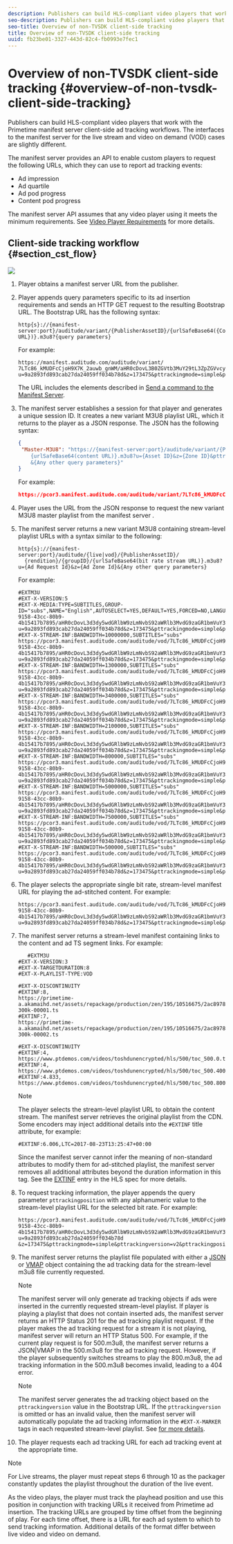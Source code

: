 ```yaml
---
description: Publishers can build HLS-compliant video players that work with the Primetime manifest server client-side ad tracking workflows. The interfaces to the manifest server for the live stream and video on demand (VOD) cases are slightly different.
seo-description: Publishers can build HLS-compliant video players that work with the Primetime manifest server client-side ad tracking workflows. The interfaces to the manifest server for the live stream and video on demand (VOD) cases are slightly different.
seo-title: Overview of non-TVSDK client-side tracking
title: Overview of non-TVSDK client-side tracking
uuid: fb23be01-3327-443d-82c4-fb0993e7fec1
---
```


# Overview of non-TVSDK client-side tracking {#overview-of-non-tvsdk-client-side-tracking}

Publishers can build HLS-compliant video players that work with the Primetime manifest server client-side ad tracking workflows. The interfaces to the manifest server for the live stream and video on demand (VOD) cases are slightly different.

The manifest server provides an API to enable custom players to request the following URLs, which they can use to report ad tracking events:

* Ad impression
* Ad quartile
* Ad pod progress
* Content pod progress

The manifest server API assumes that any video player using it meets the minimum requirements. See [Video Player Requirements](/help/primetime-ad-insertion/msapi-topics/ms-player-req.md) for more details.

## Client-side tracking workflow {#section_cst_flow}

![](assets/pt_ssai_notvsdk_csat_ai-workflow.png)

1. Player obtains a manifest server URL from the publisher.
1. Player appends query parameters specific to its ad insertion requirements and sends an HTTP GET request to the resulting Bootstrap URL. The Bootstrap URL has the following syntax:

   ```URL
   http{s}://{manifest-server:port}/auditude/variant/{PublisherAssetID}/{urlSafeBase64({Content URL})}.m3u8?{query parameters}
   ```

   For example:

   ```URL
   https://manifest.auditude.com/auditude/variant/
   7LTc86_kMUDFcCjoH9X7K_2auwb_gnWM/aHR0cDovL3B0ZGVtb3MuY29tL3ZpZGVvcy90b3NoZHVuZW5jcnlwdGVkL2hscy90ZXN0Mi5tM3U4.m3u8?
   u=9a2893fd893cab27da24059ff034b78d&z=173475&pttrackingmode=simple&pttrackingversion=v2&__sid__=docExample02
   ```

   The URL includes the elements described in [Send a command to the Manifest Server](/help/primetime-ad-insertion/msapi-topics/ms-getting-started/ms-sending-cmd.md).

1. The manifest server establishes a session for that player and generates a unique session ID. It creates a new variant M3U8 playlist URL, which it returns to the player as a JSON response. The JSON has the following syntax:

   ```JSON
   {
    "Master-M3U8": "https://{manifest-server:port}/auditude/variant/{PublisherAssetID}/{SessionID}/
       {urlSafeBase64(content URL)}.m3u8?u={Asset ID}&z={Zone ID}&pttrackingmode=simple&pttrackingversion=v2
       &{Any other query parameters}"
   }
   ```

   For example:

   ```JSON
   https://pcor3.manifest.auditude.com/auditude/variant/7LTc86_kMUDFcCjoH9X7K_2auwb_gnWM/f958bef8-9158-43cc-80b9-4b15417b7895/aHR0cDovL3B0ZGVtb3MuY29tL3ZpZGVvcy90b3NoZHVuZW5jcnlwdGVkL2hscy90ZXN0Mi5tM3U4.3u8?u=9a2893fd893cab27da24059ff034b78d&z=173475&pttrackingmode=simple&pttrackingversion=v2
   ```

1. Player uses the URL from the JSON response to request the new variant M3U8 master playlist from the manifest server .

1. The manifest server returns a new variant M3U8 containing stream-level playlist URLs with a syntax similar to the following:

   ```URL
   http{s}://{manifest-server:port}/auditude/{live|vod}/{PublisherAssetID}/
     {rendition}/{groupID}/{urlSafeBase64(bit rate stream URL)}.m3u8?u={Ad Request Id}&z={Ad Zone Id}&{Any other query parameters}
   ```

   For example:

   ```URL
   #EXTM3U
   #EXT-X-VERSION:5
   #EXT-X-MEDIA:TYPE=SUBTITLES,GROUP-ID="subs",NAME="English",AUTOSELECT=YES,DEFAULT=YES,FORCED=NO,LANGUAGE="eng",URI="https://pcor3.manifest.auditude.com/auditude/vod/7LTc86_kMUDFcCjoH9X7K_2auwb_gnWM/webvtt/f958bef8-9158-43cc-80b9-4b15417b7895/aHR0cDovL3d3dy5wdGRlbW9zLmNvbS92aWRlb3MvdG9zaGR1bmVuY3J5cHRlZC9obHMvd2VidnR0L1RPUy1lbjIubTN1OA.m3u8?u=9a2893fd893cab27da24059ff034b78d&z=173475&pttrackingmode=simple&pttrackingversion=v2"
   #EXT-X-STREAM-INF:BANDWIDTH=10000000,SUBTITLES="subs"
   https://pcor3.manifest.auditude.com/auditude/vod/7LTc86_kMUDFcCjoH9X7K_2auwb_gnWM/10000/f958bef8-9158-43cc-80b9-4b15417b7895/aHR0cDovL3d3dy5wdGRlbW9zLmNvbS92aWRlb3MvdG9zaGR1bmVuY3J5cHRlZC9obHMvMTAwMDAvdG9jXzEwMDAwLm0zdTg.m3u8?u=9a2893fd893cab27da24059ff034b78d&z=173475&pttrackingmode=simple&pttrackingversion=v2
   #EXT-X-STREAM-INF:BANDWIDTH=1300000,SUBTITLES="subs"
   https://pcor3.manifest.auditude.com/auditude/vod/7LTc86_kMUDFcCjoH9X7K_2auwb_gnWM/1300/f958bef8-9158-43cc-80b9-4b15417b7895/aHR0cDovL3d3dy5wdGRlbW9zLmNvbS92aWRlb3MvdG9zaGR1bmVuY3J5cHRlZC9obHMvMTMwMC90b2NfMTMwMC5tM3U4.m3u8?u=9a2893fd893cab27da24059ff034b78d&z=173475&pttrackingmode=simple&pttrackingversion=v2
   #EXT-X-STREAM-INF:BANDWIDTH=3400000,SUBTITLES="subs"
   https://pcor3.manifest.auditude.com/auditude/vod/7LTc86_kMUDFcCjoH9X7K_2auwb_gnWM/3400/f958bef8-9158-43cc-80b9-4b15417b7895/aHR0cDovL3d3dy5wdGRlbW9zLmNvbS92aWRlb3MvdG9zaGR1bmVuY3J5cHRlZC9obHMvMzQwMC90b2NfMzQwMC5tM3U4.m3u8?u=9a2893fd893cab27da24059ff034b78d&z=173475&pttrackingmode=simple&pttrackingversion=v2
   #EXT-X-STREAM-INF:BANDWIDTH=2100000,SUBTITLES="subs"
   https://pcor3.manifest.auditude.com/auditude/vod/7LTc86_kMUDFcCjoH9X7K_2auwb_gnWM/2100/f958bef8-9158-43cc-80b9-4b15417b7895/aHR0cDovL3d3dy5wdGRlbW9zLmNvbS92aWRlb3MvdG9zaGR1bmVuY3J5cHRlZC9obHMvMjEwMC90b2NfMjEwMC5tM3U4.m3u8?u=9a2893fd893cab27da24059ff034b78d&z=173475&pttrackingmode=simple&pttrackingversion=v2
   #EXT-X-STREAM-INF:BANDWIDTH=800000,SUBTITLES="subs"
   https://pcor3.manifest.auditude.com/auditude/vod/7LTc86_kMUDFcCjoH9X7K_2auwb_gnWM/800/f958bef8-9158-43cc-80b9-4b15417b7895/aHR0cDovL3d3dy5wdGRlbW9zLmNvbS92aWRlb3MvdG9zaGR1bmVuY3J5cHRlZC9obHMvODAwL3RvY184MDAubTN1OA.m3u8?u=9a2893fd893cab27da24059ff034b78d&z=173475&pttrackingmode=simple&pttrackingversion=v2
   #EXT-X-STREAM-INF:BANDWIDTH=5000000,SUBTITLES="subs"
   https://pcor3.manifest.auditude.com/auditude/vod/7LTc86_kMUDFcCjoH9X7K_2auwb_gnWM/5000/f958bef8-9158-43cc-80b9-4b15417b7895/aHR0cDovL3d3dy5wdGRlbW9zLmNvbS92aWRlb3MvdG9zaGR1bmVuY3J5cHRlZC9obHMvNTAwMC90b2NfNTAwMC5tM3U4.m3u8?u=9a2893fd893cab27da24059ff034b78d&z=173475&pttrackingmode=simple&pttrackingversion=v2
   #EXT-X-STREAM-INF:BANDWIDTH=7500000,SUBTITLES="subs"
   https://pcor3.manifest.auditude.com/auditude/vod/7LTc86_kMUDFcCjoH9X7K_2auwb_gnWM/7500/f958bef8-9158-43cc-80b9-4b15417b7895/aHR0cDovL3d3dy5wdGRlbW9zLmNvbS92aWRlb3MvdG9zaGR1bmVuY3J5cHRlZC9obHMvNzUwMC90b2NfNzUwMC5tM3U4.m3u8?u=9a2893fd893cab27da24059ff034b78d&z=173475&pttrackingmode=simple&pttrackingversion=v2
   #EXT-X-STREAM-INF:BANDWIDTH=500000,SUBTITLES="subs"
   https://pcor3.manifest.auditude.com/auditude/vod/7LTc86_kMUDFcCjoH9X7K_2auwb_gnWM/500/f958bef8-9158-43cc-80b9-4b15417b7895/aHR0cDovL3d3dy5wdGRlbW9zLmNvbS92aWRlb3MvdG9zaGR1bmVuY3J5cHRlZC9obHMvNTAwL3RvY181MDAubTN1OA.m3u8?u=9a2893fd893cab27da24059ff034b78d&z=173475&pttrackingmode=simple&pttrackingversion=v2
   ```

1. The player selects the appropriate single bit rate, stream-level manifest URL for playing the ad-stitched content. For example:

   ```URL
   https://pcor3.manifest.auditude.com/auditude/vod/7LTc86_kMUDFcCjoH9X7K_2auwb_gnWM/500/f958bef8-9158-43cc-80b9-4b15417b7895/aHR0cDovL3d3dy5wdGRlbW9zLmNvbS92aWRlb3MvdG9zaGR1bmVuY3J5cHRlZC9obHMvNTAwL3RvY181MDAubTN1OA.m3u8?u=9a2893fd893cab27da24059ff034b78d&z=173475&pttrackingmode=simple&pttrackingversion=v2
   ```

1. The manifest server returns a stream-level manifest containing links to the content and ad TS segment links. For example:

   ```
      #EXTM3U
   #EXT-X-VERSION:3
   #EXT-X-TARGETDURATION:8
   #EXT-X-PLAYLIST-TYPE:VOD

   #EXT-X-DISCONTINUITY
   #EXTINF:8,
   https://primetime-a.akamaihd.net/assets/repackage/production/zen/195/10516675/2ac89785ee8df17a31b2594c61f6921e-300k-00001.ts
   #EXTINF:7,
   https://primetime-a.akamaihd.net/assets/repackage/production/zen/195/10516675/2ac89785ee8df17a31b2594c61f6921e-300k-00002.ts

   #EXT-X-DISCONTINUITY
   #EXTINF:4,
   https://www.ptdemos.com/videos/toshdunencrypted/hls/500/toc_500.0.ts
   #EXTINF:4,
   https://www.ptdemos.com/videos/toshdunencrypted/hls/500/toc_500.4000.ts
   #EXTINF:4.833,
   https://www.ptdemos.com/videos/toshdunencrypted/hls/500/toc_500.8000.ts   
   ```

   >[!NOTE]
   >
   >The player selects the stream-level playlist URL to obtain the content stream. The manifest server retrieves the original playlist from the CDN. Some encoders may inject additional details into the `#EXTINF` title attribute, for example:
   >
   >```
   >#EXTINF:6.006,LTC=2017-08-23T13:25:47+00:00
   >```

   Since the manifest server cannot infer the meaning of non-standard attributes to modify them for ad-stitched playlist, the manifest server removes all additional attributes beyond the duration information in this tag. See the [EXTINF](https://tools.ietf.org/html/rfc8216#section-4.3.2.1) entry in the HLS spec for more details.

1. To request tracking information, the player appends the query parameter `pttrackingposition` with any alphanumeric value to the stream-level playlist URL for the selected bit rate. For example:

   ```URL
   https://pcor3.manifest.auditude.com/auditude/vod/7LTc86_kMUDFcCjoH9X7K_2auwb_gnWM/500/f958bef8-9158-43cc-80b9-4b15417b7895/aHR0cDovL3d3dy5wdGRlbW9zLmNvbS92aWRlb3MvdG9zaGR1bmVuY3J5cHRlZC9obHMvNTAwL3RvY181MDAubTN1OA.m3u8?u=9a2893fd893cab27da24059ff034b78d
   &z=173475&pttrackingmode=simple&pttrackingversion=v2&pttrackingposition=1
   ```

1. The manifest server returns the playlist file populated with either a  [JSON](/help/primetime-ad-insertion/msapi-topics/ms-list-file-formats/notvsdk-csat-sidecar.md) or [VMAP](/help/primetime-ad-insertion/msapi-topics/ms-list-file-formats/notvsdk-csat-vmap.md) object containing the ad tracking data for the stream-level m3u8 file currently requested.

   >[!NOTE]
   >
   >The manifest server will only generate ad tracking objects if ads were inserted in the currently requested stream-level playlist. If player is playing a playlist that does not contain inserted ads, the manifest server returns an HTTP Status 201 for the ad tracking playlist request. If the player makes the ad tracking request for a stream it is not playing, manifest server will return an HTTP Status 500. For example, if the current play request is for 500.m3u8, the manifest server returns a JSON|VMAP in the 500.m3u8 for the ad tracking request. However, if the player subsequently switches streams to play the 800.m3u8, the ad tracking information in the 500.m3u8 becomes invalid, leading to a 404 error.

   >[!NOTE]
   >
   >The manifest server generates the ad tracking object based on the `pttrackingversion` value in the Bootstrap URL. If the `pttrackingversion` is omitted or has an invalid value, then the manifest server will automatically populate the ad tracking information in the `#EXT-X-MARKER` tags in each requested stream-level playlist. See [for more details](/help/primetime-ad-insertion/msapi-topics/ms-at-effectiveness/ms-api-playlists.md).

1. The player requests each ad tracking URL for each ad tracking event at the appropriate time.

>[!NOTE]
>
>For Live streams, the player must repeat steps 6 through 10 as the packager constantly updates the playlist throughout the duration of the live event.

As the video plays, the player must track the playhead position and use this position in conjunction with tracking URLs it received from Primetime ad insertion. The tracking URLs are grouped by time offset from the beginning of play. For each time offset, there is a URL for each ad system to which to send tracking information. Additional details of the format differ between live video and video on demand.
